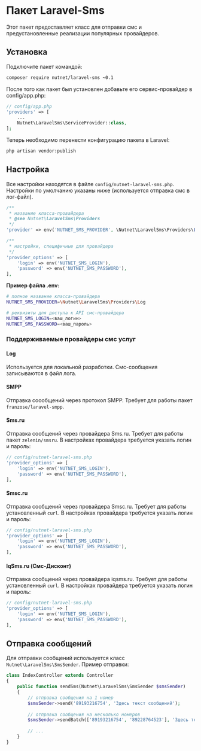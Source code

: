 # Пакет Laravel-Sms

Этот пакет предоставляет класс для отправки смс и предустановленные реализации популярных провайдеров.

## Установка

Подключите пакет командой:
```bash
composer require nutnet/laravel-sms ~0.1
```

После того как пакет был установлен добавьте его сервис-провайдер в config/app.php:
```php
// config/app.php
'providers' => [
    ...
    Nutnet\LaravelSms\ServiceProvider::class,
];
```

Теперь необходимо перенести конфигурацию пакета в Laravel:
``` bash
php artisan vendor:publish
```

## Настройка
Все настройки находятся в файле `config/nutnet-laravel-sms.php`.
Настройки по умолчанию указаны ниже (используется отправка смс в лог-файл).

```php
/**
 * название класса-провайдера
 * @see Nutnet\LaravelSms\Providers
 */
'provider' => env('NUTNET_SMS_PROVIDER', \Nutnet\LaravelSms\Providers\Log::class),

/**
 * настройки, специфичные для провайдера
 */
'provider_options' => [
    'login' => env('NUTNET_SMS_LOGIN'),
    'password' => env('NUTNET_SMS_PASSWORD'),
],
```

**Пример файла .env:**
```bash
# полное название класса-провайдера
NUTNET_SMS_PROVIDER=\Nutnet\LaravelSms\Providers\Log

# реквизиты для доступа к API смс-провайдера
NUTNET_SMS_LOGIN=<ваш_логин>
NUTNET_SMS_PASSWORD=<ваш_пароль>
```

### Поддерживаемые провайдеры смс услуг

#### Log
Используется для локальной разработки. Смс-сообщения записываются в файл лога.

#### SMPP
Отправка соообщений через протокол SMPP. Требует для работы пакет `franzose/laravel-smpp`.

#### Sms.ru
Отправка сообщений через провайдера Sms.ru. Требует для работы пакет `zelenin/smsru`.
В настройках провайдера требуется указать логин и пароль:
```php
// config/nutnet-laravel-sms.php
'provider_options' => [
    'login' => env('NUTNET_SMS_LOGIN'),
    'password' => env('NUTNET_SMS_PASSWORD'),
],
```

#### Smsc.ru
Отправка сообщений через провайдера Smsc.ru. Требует для работы установленный `curl`.
В настройках провайдера требуется указать логин и пароль:
```php
// config/nutnet-laravel-sms.php
'provider_options' => [
    'login' => env('NUTNET_SMS_LOGIN'),
    'password' => env('NUTNET_SMS_PASSWORD'),
],
```

#### IqSms.ru (Смс-Дисконт)
Отправка сообщений через провайдера iqsms.ru. Требует для работы установленный `curl`.
В настройках провайдера требуется указать логин и пароль:
```php
// config/nutnet-laravel-sms.php
'provider_options' => [
    'login' => env('NUTNET_SMS_LOGIN'),
    'password' => env('NUTNET_SMS_PASSWORD'),
],
```

## Отправка сообщений

Для отправки сообщений используется класс `Nutnet\LaravelSms\SmsSender`.
Пример отправки:

```php
class IndexController extends Controller
{
    public function sendSms(Nutnet\LaravelSms\SmsSender $smsSender)
    {
        // отправка сообщения на 1 номер
        $smsSender->send('89193216754', 'Здесь текст сообщений');
        
        // отправка сообщения на несколько номеров
        $smsSender->sendBatch(['89193216754', '89228764523'], 'Здесь текст сообщений');
                
        // ...
    }
}
```